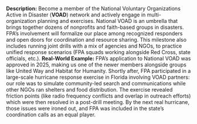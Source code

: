 **Description:** Become a member of the National Voluntary Organizations Active in Disaster (**VOAD**) network and actively engage in multi-organization planning and exercises. National VOAD is an umbrella that brings together dozens of nonprofits and faith-based groups in disasters. FPA’s involvement will formalize our place among recognized responders and open doors for coordination and resource sharing. This milestone also includes running joint drills with a mix of agencies and NGOs, to practice unified response scenarios (FPA squads working alongside Red Cross, state officials, etc.).
**Real-World Example:** FPA’s application to National VOAD was approved in 2025, making us one of the newer members alongside groups like United Way and Habitat for Humanity. Shortly after, FPA participated in a large-scale hurricane response exercise in Florida involving VOAD partners: our role was to simulate community-led search and communications while other NGOs ran shelters and food distribution. The exercise revealed friction points (like radio frequency conflicts and overlap in outreach efforts) which were then resolved in a post-drill meeting. By the next real hurricane, those issues were ironed out, and FPA was included in the state’s coordination calls as an equal player.